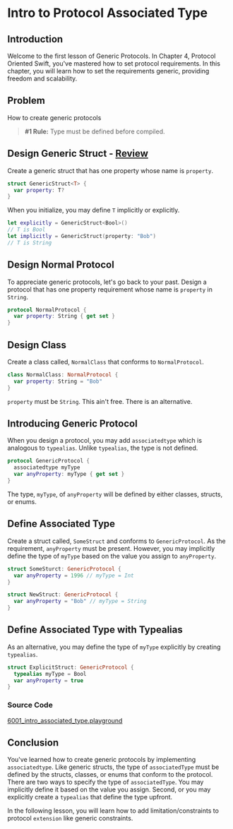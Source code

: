 # Intro to Protocol Associated Type
## Introduction
Welcome to the first lesson of Generic Protocols. In Chapter 4, Protocol Oriented Swift, you've mastered how to set protocol requirements. In this chapter, you will learn how to set the requirements generic, providing freedom and scalability.

## Problem
How to create generic protocols

> **#1 Rule:** Type must be defined before compiled.

## Design Generic Struct - [Review](/course/swift-fundamentals-generics.md)
Create a generic struct that has one property whose name is `property`.

```swift
struct GenericStruct<T> {
  var property: T?
}
```

When you initialize, you may define `T` implicitly or explicitly.

```swift
let explicitly = GenericStruct<Bool>()
// T is Bool
let implicitly = GenericStruct(property: "Bob")
// T is String
```

## Design Normal Protocol
To appreciate generic protocols, let's go back to your past. Design a protocol that has one property requirement whose name is `property` in `String`.

```swift
protocol NormalProtocol {
  var property: String { get set }
}
```

## Design Class
Create a class called, `NormalClass` that conforms to `NormalProtocol`.

```swift
class NormalClass: NormalProtocol {
  var property: String = "Bob"
}
```

`property` must be `String`. This ain't free. There is an alternative.

## Introducing Generic Protocol
When you design a protocol, you may add `associatedtype` which is analogous to `typealias`. Unlike `typealias`, the type is not defined.

```swift
protocol GenericProtocol {
  associatedtype myType
  var anyProperty: myType { get set }
}
```

The type, `myType`, of `anyProperty` will be defined by either classes, structs, or enums.


## Define Associated Type
Create a struct called, `SomeStruct` and conforms to `GenericProtocol`. As the requirement, `anyProperty` must be present. However, you may implicitly define the type of `myType` based on the value you assign to `anyProperty`.

```swift
struct SomeSturct: GenericProtocol {
  var anyProperty = 1996 // myType = Int
}

struct NewStruct: GenericProtocol {
  var anyProperty = "Bob" // myType = String
}
```

## Define Associated Type with Typealias
As an alternative, you may define the type of `myType` explicitly by creating `typealias`.

```swift
struct ExplicitStruct: GenericProtocol {
  typealias myType = Bool
  var anyProperty = true  
}
```

### Source Code
[6001_intro_associated_type.playground](https://www.dropbox.com/sh/45dd9m5lsm4hwj1/AAA1PGWk72J0CZRPGzQ2kntGa?dl=0)

## Conclusion
You've learned how to create generic protocols by implementing `associatedtype`. Like generic structs, the type of `associatedType` must be defined by the structs, classes, or enums that conform to the protocol. There are two ways to specify the type of `associatedType`. You may implicitly define it based on the value you assign. Second, or you may explicitly create a `typealias` that define the type upfront.

In the following lesson, you will learn how to add limitation/constraints to protocol `extension` like generic constraints. 
